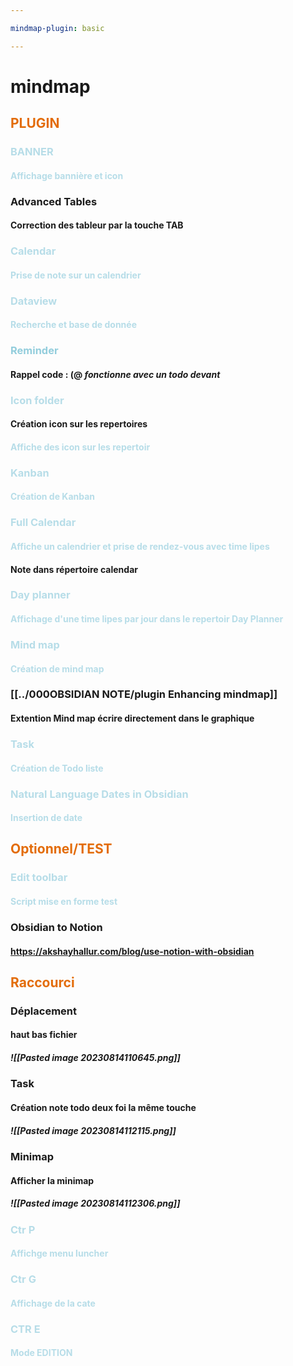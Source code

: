 ```yaml
---

mindmap-plugin: basic

---
```


# mindmap

## <font color="#e36c09">PLUGIN</font>

### <font color="#b7dde8">BANNER</font>

#### <font color="#b7dde8">Affichage bannière et icon</font>

### Advanced Tables

#### Correction des tableur par la touche **TAB**

### <font color="#b7dde8">Calendar</font>

#### <font color="#b7dde8">Prise de note sur un calendrier</font>

### <font color="#b7dde8">Dataview</font>

#### <font color="#b7dde8">Recherche et base de donnée</font>

### <font color="#92cddc">Reminder</font>

#### Rappel code : **(@** *fonctionne avec un todo devant*

### <font color="#b7dde8">Icon folder</font>

#### Création icon sur les repertoires

#### <font color="#b7dde8">Affiche des icon sur les repertoir</font>

### <font color="#b7dde8">Kanban</font>

#### <font color="#b7dde8">Création de Kanban</font>

### <font color="#b7dde8">Full Calendar</font>

#### <font color="#b7dde8">Affiche un calendrier et prise de rendez-vous avec time lipes</font>

#### Note dans répertoire **calendar**

### <font color="#b7dde8">Day planner</font>

#### <font color="#b7dde8">Affichage d'une time lipes par jour dans le repertoir Day Planner </font>

### <font color="#b7dde8">Mind map</font>

#### <font color="#b7dde8">Création de mind map</font>

### [[../000OBSIDIAN NOTE/plugin Enhancing mindmap]]

#### Extention Mind map écrire directement dans le graphique

### <font color="#b7dde8">Task</font>

#### <font color="#b7dde8">Création de Todo liste</font>

### <font color="#b7dde8">Natural Language Dates in Obsidian</font>

#### <font color="#b7dde8">Insertion de date</font>

## <font color="#e36c09">Optionnel/TEST</font>

### <font color="#b7dde8"> Edit toolbar</font>

#### <font color="#b7dde8">Script mise en forme test</font>

### Obsidian to Notion

#### https://akshayhallur.com/blog/use-notion-with-obsidian

## <font color="#e36c09">Raccourci</font>

### Déplacement

#### haut bas fichier

##### ![[Pasted image 20230814110645.png]]

### Task

#### Création note todo deux foi la même touche

##### ![[Pasted image 20230814112115.png]]

### Minimap

#### Afficher la minimap

##### ![[Pasted image 20230814112306.png]]

### <font color="#b7dde8">Ctr P</font>

#### <font color="#b7dde8">Affichge menu luncher</font>

### <font color="#b7dde8">Ctr G</font>

#### <font color="#b7dde8">Affichage de la cate</font>

### <font color="#b7dde8">CTR E</font>

#### <font color="#b7dde8">Mode EDITION</font>
